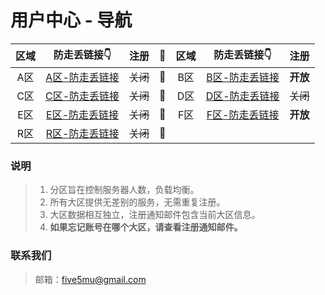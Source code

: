 # 用户中心 - 导航

| 区域 | 防走丢链接👇 | 注册 | 🚀 | 区域 | 防走丢链接👇 | 注册 |
| :----: | :----: | :----: | :----: | :----: | :----: | :----: |
| A区 | [A区-防走丢链接](https://github.com/five5mu/shadowsocks/blob/a/a.md) | ~~关闭~~ | 🚀 | B区 | [B区-防走丢链接](https://github.com/five5mu/shadowsocks/blob/b/b.md) | <b>开放</b> |
| C区 | [C区-防走丢链接](https://github.com/five5mu/shadowsocks/blob/c/c.md) | ~~关闭~~ | 🚀 | D区 | [D区-防走丢链接](https://github.com/five5mu/shadowsocks/blob/d/d.md) | ~~关闭~~ |
| E区 | [E区-防走丢链接](https://github.com/five5mu/shadowsocks/blob/e/e.md) | ~~关闭~~ | 🚀 | F区 | [F区-防走丢链接](https://github.com/five5mu/shadowsocks/blob/f/f.md) | <b>开放</b> |
| R区 | [R区-防走丢链接](https://github.com/five5mu/shadowsocks/blob/r/r.md) | ~~关闭~~ | 🚀 |  |  | 

### 说明

> 1. 分区旨在控制服务器人数，负载均衡。
> 2. 所有大区提供无差别的服务，无需重复注册。
> 3. 大区数据相互独立，注册通知邮件包含当前大区信息。
> 4. <b>如果忘记账号在哪个大区，请查看注册通知邮件。</b>

### 联系我们

> 邮箱：five5mu@gmail.com
